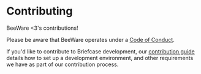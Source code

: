 # Contributing

BeeWare <3's contributions!

Please be aware that BeeWare operates under a [Code of
Conduct](https://beeware.org/community/behavior/code-of-conduct/).

If you'd like to contribute to Briefcase development, our [contribution
guide](https://briefcase.readthedocs.io/en/latest/how-to/contribute/index.html) details how
to set up a development environment, and other requirements we have as part of our
contribution process.
